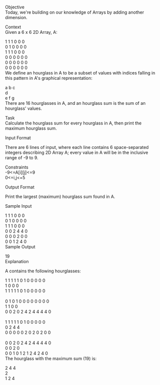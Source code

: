 Objective</br>
Today, we're building on our knowledge of Arrays by adding another dimension. </br>

Context</br>
Given a 6 x 6 2D Array, A:</br>

1 1 1 0 0 0</br>
0 1 0 0 0 0</br>
1 1 1 0 0 0</br>
0 0 0 0 0 0</br>
0 0 0 0 0 0</br>
0 0 0 0 0 0</br>
We define an hourglass in A to be a subset of values with indices falling in this pattern in A's graphical representation:</br>

a b c</br>
  d</br>
e f g</br>
There are 16 hourglasses in A, and an hourglass sum is the sum of an hourglass' values.</br>

Task</br>
Calculate the hourglass sum for every hourglass in A, then print the maximum hourglass sum.</br>

Input Format</br>

There are 6 lines of input, where each line contains 6 space-separated integers describing 2D Array A; every value in A will be in the inclusive range of -9 to 9.</br>

Constraints</br>
-9<=A[i][j]<=9</br>
0<=i,j<=5</br>

Output Format</br>

Print the largest (maximum) hourglass sum found in A.</br>

Sample Input</br>

1 1 1 0 0 0</br>
0 1 0 0 0 0</br>
1 1 1 0 0 0</br>
0 0 2 4 4 0</br>
0 0 0 2 0 0</br>
0 0 1 2 4 0</br>
Sample Output</br>

19</br>
Explanation</br>

A contains the following hourglasses:</br>

1 1 1   1 1 0   1 0 0   0 0 0</br>
  1       0       0       0</br>
1 1 1   1 1 0   1 0 0   0 0 0</br>
</br>
0 1 0   1 0 0   0 0 0   0 0 0</br>
  1       1       0       0</br>
0 0 2   0 2 4   2 4 4   4 4 0</br>
</br>
1 1 1   1 1 0   1 0 0   0 0 0</br>
  0       2       4       4</br>
0 0 0   0 0 2   0 2 0   2 0 0</br>
</br>
0 0 2   0 2 4   2 4 4   4 4 0</br>
  0       0       2       0</br>
0 0 1   0 1 2   1 2 4   2 4 0</br>
The hourglass with the maximum sum (19) is:</br>

2 4 4</br>
  2</br>
1 2 4</br>